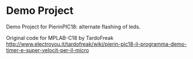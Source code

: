 Demo Project
===========

Demo Project for PierinPIC18: alternate flashing of leds.


Original code for MPLAB-C18 by TardoFreak
http://www.electroyou.it/tardofreak/wiki/pierin-pic18-il-programma-demo-timer-e-super-velocit-per-il-micro
